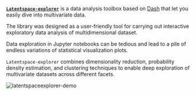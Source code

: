**[`Latentspace-explorer`](https://github.com/Parici75/latentspace-explorer)** is a data analysis toolbox based on [Dash](https://plotly.com/dash/) that let you easily dive into multivariate data.

The library was designed as a user-friendly tool for carrying out interactive exploratory data analysis of multidimensional dataset.

Data exploration in Jupyter notebooks can be tedious and lead to a pile of endless variations of statistical visualization plots.

`Latentspace-explorer` combines dimensionality reduction, probability density estimation, and clustering techniques to enable deep exploration of multivariate datasets across different facets.

![latentspaceexplorer-demo](_static/latentspaceexplorer-demo.gif)
